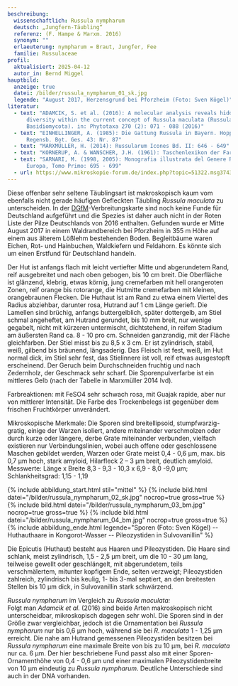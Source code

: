 ```yaml
---
beschreibung:
  wissenschaftlich: Russula nympharum
  deutsch: „Jungfern-Täubling“
  referenz: (F. Hampe & Marxm. 2016)
  synonym: ""
  erlaeuterung: nympharum = Braut, Jungfer, Fee
  familie: Russulaceae
profil:
  aktualisiert: 2025-04-12
  autor_in: Bernd Miggel
hauptbild:
  anzeige: true
  datei: /bilder/russula_nympharum_01_sk.jpg
  legende: "August 2017, Herzensgrund bei Pforzheim (Foto: Sven Kögel)"
literatur:
  - text: "ADAMCIK, S. et al. (2016): A molecular analysis reveals hidden species
      diversity within the current concept of Russula maculata (Russulaceae,
      Basidiomycota). in: Phytotaxa 270 (2): 071 - 088 (2016)"
  - text: "EINHELLINGER, A. (1985): Die Gattung Russula in Bayern. Hoppea, Denkschr.
      Regensb. Bot. Ges. 43: Nr. 87"
  - text: "MARXMÜLLER, H. (2014): Russularum Icones Bd. II: 646 - 649"
  - text: "KORNERUP, A. & WANSCHER, J.H. (1961): Taschenlexikon der Farben"
  - text: "SARNARI, M. (1998, 2005): Monografia illustrata del Genere Russula in
      Europa, Tomo Primo: 695 - 699"
  - url: https://www.mikroskopie-forum.de/index.php?topic=51322.msg374377#msg374377
---
```

Diese offenbar sehr seltene Täublingsart ist makroskopisch kaum vom ebenfalls nicht gerade häufigen Gefleckten Täubling *Russula maculata* zu unterscheiden. In der [DGfM](DGfM "Glossar")-Verbreitungskarte sind noch keine Funde für Deutschland aufgeführt und die Spezies ist daher auch nicht in der Roten Liste der Pilze Deutschlands von 2016 enthalten. Gefunden wurde er Mitte August 2017 in einem Waldrandbereich bei Pforzheim in 355 m Höhe auf einem aus älterem Lößlehm bestehenden Boden. Begleitbäume waren Eichen, Rot- und Hainbuchen, Waldkiefern und Feldahorn. Es könnte sich um einen Erstfund für Deutschland handeln.

Der Hut ist anfangs flach mit leicht vertiefter Mitte und abgerundetem Rand, reif ausgebreitet und nach oben gebogen, bis 10 cm breit. Die Oberfläche ist glänzend, klebrig, etwas körnig, jung cremefarben mit hell orangeroten Zonen, reif orange bis rotorange, die Hutmitte cremefarben mit kleinen, orangebraunen Flecken. Die Huthaut ist am Rand zu etwa einem Viertel des Radius abziehbar, darunter rosa, Hutrand auf 1 cm Länge gerieft. Die Lamellen sind brüchig, anfangs buttergelblich, später dottergelb, am Stiel schmal angeheftet, am Hutrand gerundet, bis 10 mm breit, nur wenige gegabelt, nicht mit kürzeren untermischt, dichtstehend, in reifem Stadium am äußersten Rand ca. 8 - 10 pro cm. Schneiden ganzrandig, mit der Fläche gleichfarben. Der Stiel misst bis zu 8,5 x 3 cm. Er ist zylindrisch, stabil, weiß, gilbend bis bräunend, längsaderig. Das Fleisch ist fest, weiß, im Hut normal dick, im Stiel sehr fest, das Stielinnere ist voll, reif etwas ausgestopft erscheinend. Der Geruch beim Durchschneiden fruchtig und nach Zedernholz, der Geschmack sehr scharf. Die Sporenpulverfarbe ist ein mittleres Gelb (nach der Tabelle in Marxmüller 2014 Ivd).

Farbreaktionen: mit FeSO4 sehr schwach rosa, mit Guajak rapide, aber nur von mittlerer Intensität. Die Farbe des Trockenbelegs ist gegenüber dem frischen Fruchtkörper unverändert.

Mikroskopische Merkmale:
Die Sporen sind breitellipsoid, stumpfwarzig-gratig, einige der Warzen isoliert, andere miteinander verschmolzen oder durch kurze oder längere, derbe Grate miteinander verbunden, vielfach existieren nur Verbindungslinien, wobei auch offene oder geschlossene Maschen gebildet werden, Warzen oder Grate meist 0,4 - 0,6 µm, max. bis 0,7 µm hoch, stark amyloid, Hilarfleck 2 – 3 µm breit, deutlich amyloid.\
Messwerte: Länge x Breite 8,3 - 9,3 - 10,3 x 6,9 - 8,0 -9,0 µm; Schlankheitsgrad: 1,15 - 1,19

{% include abbildung_start.html stil="mittel" %}
{% include bild.html datei="/bilder/russula_nympharum_02_sk.jpg" nocrop=true gross=true %}
{% include bild.html datei="/bilder/russula_nympharum_03_bm.jpg" nocrop=true gross=true %}
{% include bild.html datei="/bilder/russula_nympharum_04_bm.jpg" nocrop=true gross=true %}
{% include abbildung_ende.html legende="Sporen (Foto: Sven Kögel) -- Huthauthaare in Kongorot-Wasser -- Pileozystiden in Sulvovanillin" %}

Die Epicutis (Huthaut) besteht aus Haaren und Pileozystiden. Die Haare sind schlank, meist zylindrisch, 1,5 - 2,5 µm breit, um die 10 - 30 µm lang, teilweise gewellt oder geschlängelt, mit abgerundetem, teils verschmälertem, mitunter kopfigem Ende, selten verzweigt; Pileozystiden zahlreich, zylindrisch bis keulig, 1- bis 3-mal septiert, an den breitesten Stellen bis 10 µm dick, in Sulvovanillin stark schwärzend.

*Russula nympharum* im Vergleich zu *Russula maculata:*\
Folgt man *Adamcik et al.* (2016) sind beide Arten makroskopisch nicht unterscheidbar, mikroskopisch dagegen sehr wohl. Die Sporen sind in der Größe zwar vergleichbar, jedoch ist die Ornamentation bei *Russula nympharum* nur bis 0,6 µm hoch, während sie bei *R. maculata* 1 - 1,25 µm erreicht. Die nahe am Hutrand gemessenen Pileozystiden besitzen bei *Russula nympharum* eine maximale Breite von bis zu 10 µm, bei *R. maculata* nur ca. 6 µm. Der hier beschriebene Fund passt also mit einer Sporen-Ornamenthöhe von 0,4 - 0,6 µm und einer maximalen Pileozystidenbreite von 10 µm eindeutig zu *Russula nympharum*. Deutliche Unterschiede sind auch in der DNA vorhanden.